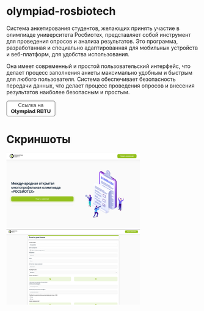 # olympiad-rosbiotech

Система анкетирования студентов, желающих принять участие в олимпиаде университета Росбиотех, представляет собой инструмент для проведения опросов и анализа результатов. Это программа, разработанная и специально адаптированная для мобильных устройств и веб-платформ, для удобства использования.

Она имеет современный и простой пользовательский интерфейс, что делает процесс заполнения анкеты максимально удобным и быстрым для любого пользователя. Система обеспечивает безопасность передачи данных, что делает процесс проведения опросов и внесения результатов наиболее безопасным и простым.


<p float="left">

   <a href="https://olymp.rbtu-mgupp.ru/#/" width="128" /><img src="https://github.com/NoshinDev/olympiad-rosbiotech/blob/main/assets/pvs_link.png?raw=true" width="128" /></a>
</p>

# Скриншоты
<p float="left">
 <img src="https://github.com/NoshinDev/olympiad-rosbiotech/blob/main/assets/main.jpg?raw=true" width="350" />
 <img src="https://github.com/NoshinDev/olympiad-rosbiotech/blob/main/assets/form.jpg?raw=true" width="350" />

 </p>




